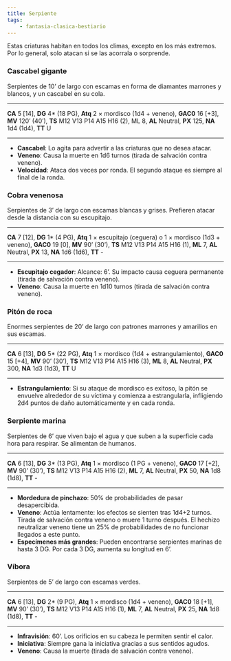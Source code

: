 ```yaml
---
title: Serpiente
tags:
    - fantasia-clasica-bestiario
---
```

Estas criaturas habitan en todos los climas, excepto en los más extremos. Por lo general, solo atacan si se las acorrala o sorprende.

### Cascabel gigante
Serpientes de 10’ de largo con escamas en forma de diamantes marrones y blancos, y un cascabel en su cola.
___
**CA** 5 [14], **DG** 4\* (18 PG), **Atq** 2 × mordisco (1d4 + veneno), **GAC0** 16 [+3], **MV** 120’ (40’), **TS** M12 V13 P14 A15 H16 (2), ML 8, **AL** Neutral, **PX** 125, **NA** 1d4 (1d4), **TT** U
___
- **Cascabel**: Lo agita para advertir a las criaturas que no desea atacar.
- **Veneno**: Causa la muerte en 1d6 turnos (tirada de salvación contra veneno).
- **Velocidad**: Ataca dos veces por ronda. El segundo ataque es siempre al final de la ronda.

### Cobra venenosa
Serpientes de 3’ de largo con escamas blancas y grises. Prefieren atacar desde la distancia con su escupitajo.
___
**CA** 7 [12], **DG** 1\* (4 PG), **Atq** 1 × escupitajo (ceguera) o 1 × mordisco (1d3 + veneno), **GAC0** 19 [0], **MV** 90’ (30’), **TS** M12 V13 P14 A15 H16 (1), **ML** 7, **AL** Neutral, **PX** 13, **NA** 1d6 (1d6), **TT** -
___
- **Escupitajo cegador**: Alcance: 6’. Su impacto causa ceguera permanente (tirada de salvación contra veneno).
- **Veneno**: Causa la muerte en 1d10 turnos (tirada de salvación contra veneno).

### Pitón de roca
Enormes serpientes de 20’ de largo con patrones marrones y amarillos en sus escamas.
___
**CA** 6 [13], **DG** 5\* (22 PG), **Atq** 1 × mordisco (1d4 + estrangulamiento), **GAC0** 15 [+4], **MV** 90’ (30’), **TS** M12 V13 P14 A15 H16 (3), **ML** 8, **AL** Neutral, **PX** 300, **NA** 1d3 (1d3), **TT** U
___
- **Estrangulamiento**: Si su ataque de mordisco es exitoso, la pitón se envuelve alrededor de su víctima y comienza a estrangularla, infligiendo 2d4 puntos de daño automáticamente y en cada ronda.

### Serpiente marina
Serpientes de 6’ que viven bajo el agua y que suben a la superficie cada hora para respirar. Se alimentan de humanos.
___
**CA** 6 [13], **DG** 3\* (13 PG), **Atq** 1 × mordisco (1 PG + veneno), **GAC0** 17 [+2], **MV** 90’ (30’), **TS** M12 V13 P14 A15 H16 (2), **ML** 7, **AL** Neutral, **PX** 50, **NA** 1d8 (1d8), **TT** -
___
- **Mordedura de pinchazo**: 50% de probabilidades de pasar desapercibida.
- **Veneno**: Actúa lentamente: los efectos se sienten tras 1d4+2 turnos. Tirada de salvación contra veneno o muere 1 turno después. El hechizo neutralizar veneno tiene un 25% de probabilidades de no funcionar llegados a este punto.
- **Especímenes más grandes**: Pueden encontrarse serpientes marinas de hasta 3 DG. Por cada 3 DG, aumenta su longitud en 6’.

### Víbora
Serpientes de 5’ de largo con escamas verdes.
___
**CA** 6 [13], **DG** 2\* (9 PG), **Atq** 1 × mordisco (1d4 + veneno), **GAC0** 18 [+1], **MV** 90’ (30’), **TS** M12 V13 P14 A15 H16 (1), **ML** 7, **AL** Neutral, **PX** 25, **NA** 1d8 (1d8), **TT** -
___
- **Infravisión**: 60’. Los orificios en su cabeza le permiten sentir el calor.
- **Iniciativa**: Siempre gana la iniciativa gracias a sus sentidos agudos.
- **Veneno**: Causa la muerte (tirada de salvación contra veneno).
